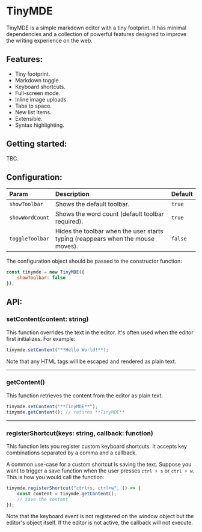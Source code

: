 # TinyMDE
TinyMDE is a simple markdown editor with a tiny footprint. It has minimal dependencies and a collection of powerful features designed to improve the writing experience on the web.

## Features:

* Tiny footprint.
* Markdown toggle.
* Keyboard shortcuts.
* Full-screen mode.
* Inline image uploads.
* Tabs to space.
* New list items.
* Extensible.
* Syntax highlighting.

## Getting started:

TBC.

## Configuration:

| Param | Description | Default |
|:----------|:-------------|:------|
| `showToolbar` | Shows the default toolbar. | `true` |
| `showWordCount` | Shows the word count (default toolbar required). | `true` |
| `toggleToolbar` | Hides the toolbar when the user starts typing (reappears when the mouse moves). | `false` |

The configuration object should be passed to the constructor function:

```js
const tinymde = new TinyMDE({
    showToolbar: false
});
```

## API:

### setContent(content: string)

This function overrides the text in the editor. It's often used when the editor first initializes. For example:
```js
tinymde.setContent("**Hello World!**);
```
Note that any HTML tags will be escaped and rendered as plain text.

- - -

### getContent()

This function retrieves the content from the editor as plain text.
```js
tinymde.setContent("**TinyMDE**");
tinymde.getContent(); // returns **TinyMDE** 
```
- - -

### registerShortcut(keys: string, callback: function)

This function lets you register custom keyboard shortcuts. It accepts key combinations separated by a comma and a callback.

A common use-case for a custom shortcut is saving the text. Suppose you want to trigger a save function when the user presses `ctrl + s` or `ctrl + w`. This is how you would call the function:
```js
tinymde.registerShortcut("ctrl+s, ctrl+w", () => {
    const content = tinymde.getContent();
    // save the content
});
```
Note that the keyboard event is not registered on the window object but the editor's object itself. If the editor is not active, the callback will not execute.
